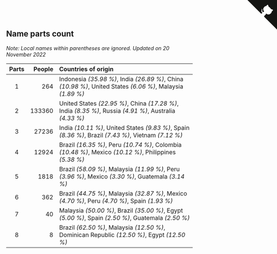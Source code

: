 ## Name parts count

*Note: Local names within parentheses are ignored.*
*Updated on 20 November 2022*

| Parts | People | Countries of origin |
| :--: | ---: | :--- |
| 1 | 264 | Indonesia *(35.98 %)*, India *(26.89 %)*, China *(10.98 %)*, United States *(6.06 %)*, Malaysia *(1.89 %)* |
| 2 | 133360 | United States *(22.95 %)*, China *(17.28 %)*, India *(8.35 %)*, Russia *(4.91 %)*, Australia *(4.33 %)* |
| 3 | 27236 | India *(10.11 %)*, United States *(9.83 %)*, Spain *(8.36 %)*, Brazil *(7.43 %)*, Vietnam *(7.12 %)* |
| 4 | 12924 | Brazil *(16.35 %)*, Peru *(10.74 %)*, Colombia *(10.48 %)*, Mexico *(10.12 %)*, Philippines *(5.38 %)* |
| 5 | 1818 | Brazil *(58.09 %)*, Malaysia *(11.99 %)*, Peru *(3.96 %)*, Mexico *(3.30 %)*, Guatemala *(3.14 %)* |
| 6 | 362 | Brazil *(44.75 %)*, Malaysia *(32.87 %)*, Mexico *(4.70 %)*, Peru *(4.70 %)*, Spain *(1.93 %)* |
| 7 | 40 | Malaysia *(50.00 %)*, Brazil *(35.00 %)*, Egypt *(5.00 %)*, Spain *(2.50 %)*, Guatemala *(2.50 %)* |
| 8 | 8 | Brazil *(62.50 %)*, Malaysia *(12.50 %)*, Dominican Republic *(12.50 %)*, Egypt *(12.50 %)* |


<a href="https://github.com/jonatanklosko/wca_statistics" class="github-corner" aria-label="View source on Github"><svg width="80" height="80" viewBox="0 0 250 250" style="fill:#151513; color:#fff; position: absolute; top: 0; border: 0; right: 0;" aria-hidden="true"><path d="M0,0 L115,115 L130,115 L142,142 L250,250 L250,0 Z"></path><path d="M128.3,109.0 C113.8,99.7 119.0,89.6 119.0,89.6 C122.0,82.7 120.5,78.6 120.5,78.6 C119.2,72.0 123.4,76.3 123.4,76.3 C127.3,80.9 125.5,87.3 125.5,87.3 C122.9,97.6 130.6,101.9 134.4,103.2" fill="currentColor" style="transform-origin: 130px 106px;" class="octo-arm"></path><path d="M115.0,115.0 C114.9,115.1 118.7,116.5 119.8,115.4 L133.7,101.6 C136.9,99.2 139.9,98.4 142.2,98.6 C133.8,88.0 127.5,74.4 143.8,58.0 C148.5,53.4 154.0,51.2 159.7,51.0 C160.3,49.4 163.2,43.6 171.4,40.1 C171.4,40.1 176.1,42.5 178.8,56.2 C183.1,58.6 187.2,61.8 190.9,65.4 C194.5,69.0 197.7,73.2 200.1,77.6 C213.8,80.2 216.3,84.9 216.3,84.9 C212.7,93.1 206.9,96.0 205.4,96.6 C205.1,102.4 203.0,107.8 198.3,112.5 C181.9,128.9 168.3,122.5 157.7,114.1 C157.9,116.9 156.7,120.9 152.7,124.9 L141.0,136.5 C139.8,137.7 141.6,141.9 141.8,141.8 Z" fill="currentColor" class="octo-body"></path></svg></a><style>.github-corner:hover .octo-arm{animation:octocat-wave 560ms ease-in-out}@keyframes octocat-wave{0%,100%{transform:rotate(0)}20%,60%{transform:rotate(-25deg)}40%,80%{transform:rotate(10deg)}}@media (max-width:500px){.github-corner:hover .octo-arm{animation:none}.github-corner .octo-arm{animation:octocat-wave 560ms ease-in-out}}</style>
